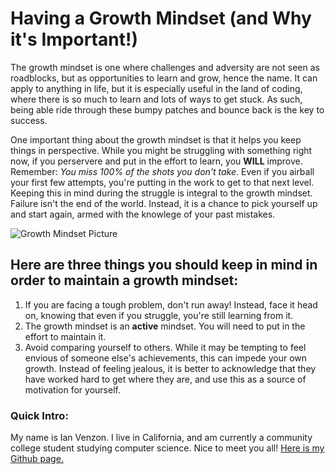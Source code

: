 # Having a Growth Mindset (and Why it's Important!)

The growth mindset is one where challenges and adversity are not seen as roadblocks, but as opportunities to learn and grow, hence the name. It can apply to anything in life, but it is especially useful in the land of coding, where there is so much to learn and lots of ways to get stuck. As such, being able ride through these bumpy patches and bounce back is the key to success.

One important thing about the growth mindset is that it helps you keep things in perspective. While you might be struggling with something right now, if you perservere and put in the effort to learn, you **WILL** improve. Remember: *You miss 100% of the shots you don't take*. Even if you airball your first few attempts, you're putting in the work to get to that next level. Keeping this in mind during the struggle is integral to the growth mindset. Failure isn't the end of the world. Instead, it is a chance to pick yourself up and start again, armed with the knowlege of your past mistakes.

![Growth Mindset Picture](https://i.imgur.com/0SdBGyT.jpg)

## Here are three things you should keep in mind in order to maintain a growth mindset:

1. If you are facing a tough problem, don't run away! Instead, face it head on, knowing that even if you struggle, you're still learning from it.
2. The growth mindset is an **active** mindset. You will need to put in the effort to maintain it.
3. Avoid comparing yourself to others. While it may be tempting to feel envious of someone else's achievements, this can impede your own growth. Instead of feeling jealous, it is better to acknowledge that they have worked hard to get where they are, and use this as a source of motivation for yourself.

### Quick Intro:

My name is Ian Venzon. I live in California, and am currently a community college student studying computer science. Nice to meet you all!
[Here is my Github page.](https://github.com/IVenzon)
